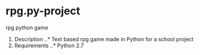 # rpg.py-project
rpg python game
1. Description
..* Text based rpg game made in Python for a school project
2. Requirements
..* Python 2.7

